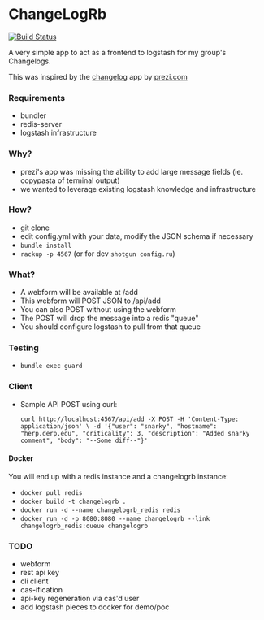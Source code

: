 # ChangeLogRb  
[![Build Status](https://travis-ci.org/fishnix/changelogrb.svg?branch=master)](https://travis-ci.org/fishnix/changelogrb)
  
A very simple app to act as a frontend to logstash for my group's Changelogs.

This was inspired by the [changelog](https://github.com/prezi/changelog) app by [prezi.com](http://prezi.com)

### Requirements
  
- bundler 
- redis-server 
- logstash infrastructure

### Why?
  
  - prezi's app was missing the ability to add large message fields (ie. copypasta of terminal output)
  - we wanted to leverage existing logstash knowledge and infrastructure
  
### How?  

- git clone
- edit config.yml with your data, modify the JSON schema if necessary
- `bundle install`
- `rackup -p 4567` (or for dev `shotgun config.ru`)
 
### What?

 - A webform will be available at /add
 - This webform will POST JSON to /api/add
 - You can also POST without using the webform
 - The POST will drop the message into a redis "queue"
 - You should configure logstash to pull from that queue
 
### Testing

 - `bundle exec guard`
 
### Client

 - Sample API POST using curl:

      `curl http://localhost:4567/api/add -X POST -H 'Content-Type: application/json' \
      -d '{"user": "snarky", "hostname": "herp.derp.edu", "criticality": 3, "description": "Added snarky comment", "body": "--Some diff--"}'`

#### Docker
You will end up with a redis instance and a changelogrb instance:
 - `docker pull redis`
 - `docker build -t changelogrb .`
 - `docker run -d --name changelogrb_redis redis`
 - `docker run -d -p 8080:8080 --name changelogrb --link changelogrb_redis:queue changelogrb`
 
### TODO
 - webform
 - rest api key
 - cli client
 - cas-ification
 - api-key regeneration via cas'd user
 - add logstash pieces to docker for demo/poc
